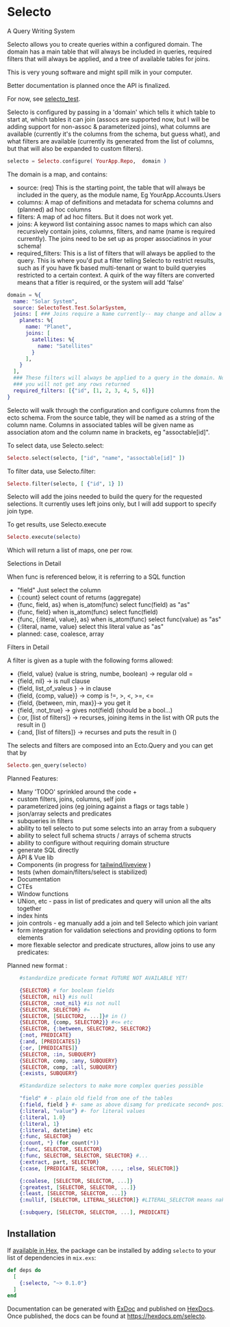 # Selecto

A Query Writing System

Selecto allows you to create queries within a configured domain. The domain has a main table that will
always be included in queries, required filters that will always be applied, and a tree of available 
tables for joins.

This is very young software and might spill milk in your computer.

Better documentation is planned once the API is finalized.

For now, see [selecto_test](https://github.com/seeken/selecto_test).

Selecto is configured by passing in a 'domain' which tells it which 
table to start at, which tables it can join (assocs are supported now, 
but I will be adding support for non-assoc & parameterized joins), 
what columns are available (currently it's the columns from the schema, but guess what),
and what filters are available (currently its generated from the list of
columns, but that will also be expanded to custom filters).

```elixir
selecto = Selecto.configure( YourApp.Repo,  domain )
```

The domain is a map, and contains:

- source: (req) This is the starting point, the table that will always be included in the query, as the module name, Eg YourApp.Accounts.Users
- columns: A map of definitions and metadata for schema columns and (planned) ad hoc columns
- filters: A map of ad hoc filters. But it does not work yet. 
- joins: A keyword list containing assoc names to maps which can also recursively contain joins, columns, filters, and name (name is required currently). The joins need to be set up as proper associatinos in your schema!
- required_filters: This is a list of filters that will always be applied to the query. This is where you'd put a filter telling Selecto to restrict results, such as if you have fk based multi-tenant or want to build queryies restricted to a certain context. A quirk of the way filters are converted means that a fitler is required, or the system will add 'false'

```elixir
domain = %{
  name: "Solar System",
  source: SelectoTest.Test.SolarSystem,
  joins: [ ### Joins require a Name currently-- may change and allow a format similar to the list from preload
    planets: %{
      name: "Planet",
      joins: [
        satellites: %{
          name: "Satellites"
        }
      ],
    }
  ],
  ### These filters will always be applied to a query in the domain. Note due to a bug/feature, if no filters are provided 
  ### you will not get any rows returned
  required_filters: [{"id", [1, 2, 3, 4, 5, 6]}]
}
```

Selecto will walk through the configuration and configure columns from the ecto schema. From the source table, 
they will be named as a string of the column name. Columns in associated tables will be given name as association atom 
and the column name in brackets, eg "assoctable[id]".

To select data, use Selecto.select: 

```elixir
Selecto.select(selecto, ["id", "name", "assoctable[id]" ])
```

To filter data, use Selecto.filter: 

```elixir
Selecto.filter(selecto, [ {"id", 1} ])
```

Selecto will add the joins needed to build the query for the requested selections. It currently uses left joins only, but I will add support to specify join type.

To get results, use Selecto.execute

```elixir
Selecto.execute(selecto)
```

Which will return a list of maps, one per row.

Selections in Detail

When func is referenced below, it is referring to a SQL function

- "field" Just select the column
- {:count} select count of returns (aggregate)
- {func, field, as} when is_atom(func) select func(field) as "as"
- {func, field} when is_atom(func) select func(field)
- {func, {:literal, value}, as} when is_atom(func) select func(value) as "as"
- {:literal, name, value} select this literal value as "as"
- planned: case, coalesce, array

Filters in Detail

A filter is given as a tuple with the following forms allowed:

- {field, value} (value is string, numbe, boolean) -> regular old =
- {field, nil} -> is null clause
- {field, list_of_valeus } -> in clause
- {field, {comp, value}} -> comp is !=, >, <, >=, <=
- {field, {between, min, max}}-> you get it
- {field, :not_true} -> gives not(field) (should be a bool...)
- {:or, [list of filters]} -> recurses, joining items in the list with OR puts the result in ()
- {:and, [list of filters]} -> recurses and puts the result in ()

The selects and filters are composed into an Ecto.Query and you can get that by

```elixir
Selecto.gen_query(selecto)
```

Planned Features:

- Many 'TODO' sprinkled around the code +
- custom filters, joins, columns, self join
- parameterized joins (eg joining against a flags or tags table )
- json/array selects and predicates
- subqueries in filters
- ability to tell selecto to put some selects into an array from a subquery
- ability to select full schema structs / arrays of schema structs
- ability to configure without requiring domain structure
- generate SQL directly
- API & Vue lib
- Components (in progress for [tailwind/liveview](https://github.com/seeken/selecto_components) )
- tests (when domain/filters/select is stabilized)
- Documentation
- CTEs
- Window functions
- UNion, etc - pass in list of predicates and query will union all the alts together
- index hints
- join controls - eg manually add a join and tell Selecto which join variant
- form integration for validation selections and providing options to form elements
- more flexable selector and predicate structures, allow joins to use any predicates:

Planned new format :

```elixir
    #standardize predicate format FUTURE NOT AVAILABLE YET! 

    {SELECTOR} # for boolean fields
    {SELECTOR, nil} #is null
    {SELECTOR, :not_nil} #is not null
    {SELECTOR, SELECTOR} #=
    {SELECTOR, [SELECTOR2, ...]}# in ()
    {SELECTOR, {comp, SELECTOR2}} #<= etc
    {SELECTOR, {:between, SELECTOR2, SELECTOR2}
    {:not, PREDICATE}
    {:and, [PREDICATES]}
    {:or, [PREDICATES]}
    {SELECTOR, :in, SUBQUERY}
    {SELECTOR, comp, :any, SUBQUERY}
    {SELECTOR, comp, :all, SUBQUERY}
    {:exists, SUBQUERY}

    #Standardize selectors to make more complex queries possible

    "field" # - plain old field from one of the tables
    {:field, field } #- same as above disamg for predicate second+ position
    {:literal, "value"} #- for literal values
    {:literal, 1.0}
    {:literal, 1}
    {:literal, datetime} etc
    {:func, SELECTOR}
    {:count, *} (for count(*))
    {:func, SELECTOR, SELECTOR}
    {:func, SELECTOR, SELECTOR, SELECTOR} #...
    {:extract, part, SELECTOR}
    {:case, [PREDICATE, SELECTOR, ..., :else, SELECTOR]}

    {:coalese, [SELECTOR, SELECTOR, ...]}
    {:greatest, [SELECTOR, SELECTOR, ...]}
    {:least, [SELECTOR, SELECTOR, ...]}
    {:nullif, [SELECTOR, LITERAL_SELECTOR]} #LITERAL_SELECTOR means naked value treated as lit not field

    {:subquery, [SELECTOR, SELECTOR, ...], PREDICATE}
```

## Installation

If [available in Hex](https://hex.pm/docs/publish), the package can be installed
by adding `selecto` to your list of dependencies in `mix.exs`:

```elixir
def deps do
  [
    {:selecto, "~> 0.1.0"}
  ]
end
```





Documentation can be generated with [ExDoc](https://github.com/elixir-lang/ex_doc)
and published on [HexDocs](https://hexdocs.pm). Once published, the docs can
be found at <https://hexdocs.pm/selecto>.

